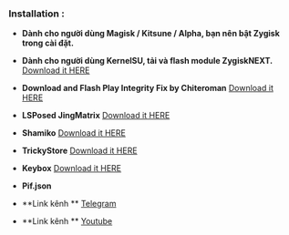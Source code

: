 ### Installation :
+ **Dành cho người dùng Magisk / Kitsune / Alpha, bạn nên bật Zygisk trong cài đặt.**
+ **Dành cho người dùng KernelSU, tải và flash module ZygiskNEXT.** [Download it HERE](https://github.com/Dr-TSNG/ZygiskNext/releases/download/v1.2.3/Zygisk-Next-1.2.3-441-6843192-release.zip)
+ **Download and Flash Play Integrity Fix by Chiteroman** [Download it HERE](https://github.com/x1337cn/AutoPIFJSON/raw/main/PlayIntegrityFix.zip)
+ **LSPosed JingMatrix** [Download it HERE](https://github.com/JingMatrix/LSPosed/releases/download/v1.10.1/LSPosed-v1.10.1-7115-zygisk-release.zip)
+ **Shamiko** [Download it HERE](https://github.com/LSPosed/LSPosed.github.io/releases/download/shamiko-357/Shamiko-v1.1.1-357-release.zip)
+ **TrickyStore** [Download it HERE](https://github.com/5ec1cff/TrickyStore/releases/download/1.2.0/Tricky-Store-v1.2.0-155-331f6fe-release.zip)
+ **Keybox** [Download it HERE](https://t.me/ktandroidreview/207)
+ **Pif.json** 


+ **Link kênh ** [Telegram](t.me/ktandroidreview)
+ **Link kênh ** [Youtube](youtube.com/@kienthucandroid)